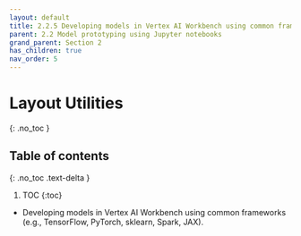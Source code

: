 ```yaml
---
layout: default
title: 2.2.5 Developing models in Vertex AI Workbench using common frameworks
parent: 2.2 Model prototyping using Jupyter notebooks
grand_parent: Section 2
has_children: true
nav_order: 5
---
```


# Layout Utilities
{: .no_toc }

## Table of contents
{: .no_toc .text-delta }

1. TOC
{:toc}


* Developing models in Vertex AI Workbench using common frameworks (e.g., TensorFlow, PyTorch, sklearn, Spark, JAX).